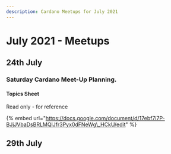 ```yaml
---
description: Cardano Meetups for July 2021
---
```


# July 2021 - Meetups

## 24th July

### Saturday Cardano Meet-Up Planning. 

#### Topics Sheet

Read only - for reference

{% embed url="https://docs.google.com/document/d/17ebf7i7P-BJjJVbaDsBRLMQlJfr3Pyx0dFNeWg\_HCkU/edit" %}

## 29th July 



